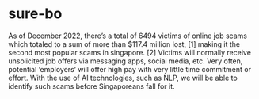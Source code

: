 # sure-bo
As of December 2022, there’s a total of 6494 victims of online job scams which totaled to a sum of more than $117.4 million lost, [1] making it the second most popular scams in singapore. [2] Victims will normally receive unsolicited job offers via messaging apps, social media, etc. Very often, potential ‘employers’ will offer high pay with very little time commitment or effort. With the use of AI technologies, such as NLP, we will be able to identify such scams before Singaporeans fall for it.